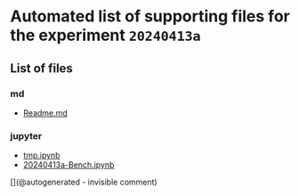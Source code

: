 # Automated list of supporting files for the __experiment `20240413a`__

## List of files

### md

* [Readme.md](/pic0/data/20240413a/Readme.md)


### jupyter

* [tmp.ipynb](/tmp.ipynb)
* [20240413a-Bench.ipynb](/pic0/data/20240413a/20240413a-Bench.ipynb)


[](@autogenerated - invisible comment)
